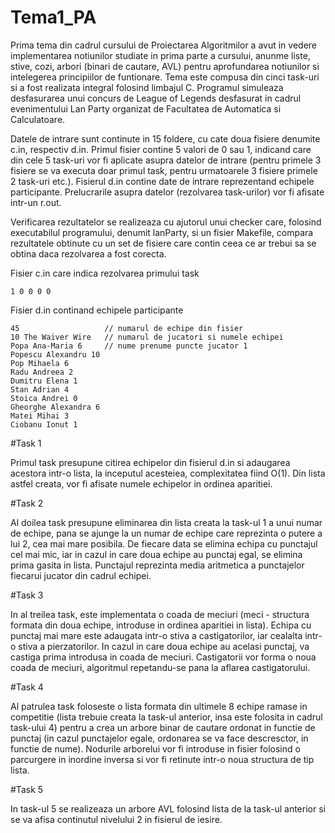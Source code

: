 # Tema1_PA

  Prima tema din cadrul cursului de Proiectarea Algoritmilor a avut in vedere implementarea notiunilor studiate in prima parte a cursului, anunme liste, stive, cozi, arbori (binari de cautare, AVL) pentru aprofundarea notiunilor si intelegerea principiilor de funtionare. Tema este compusa din cinci task-uri si a fost realizata integral folosind limbajul C. Programul simuleaza desfasurarea unui concurs de League of Legends desfasurat in cadrul evenimentului Lan Party organizat de Facultatea de Automatica si Calculatoare.
  
  Datele de intrare sunt continute in 15 foldere, cu cate doua fisiere denumite c.in, respectiv d.in. Primul fisier contine 5 valori de 0 sau 1, indicand care din cele 5 task-uri vor fi aplicate asupra datelor de intrare (pentru primele 3 fisiere se va executa doar primul task, pentru urmatoarele 3 fisiere primele 2 task-uri etc.). Fisierul d.in contine date de intrare reprezentand echipele participante. Prelucrarile asupra datelor (rezolvarea task-urilor) vor fi afisate intr-un r.out.

  Verificarea rezultatelor se realizeaza cu ajutorul unui checker care, folosind executabilul programului, denumit lanParty, si un fisier Makefile, compara rezultatele obtinute cu un set de fisiere care contin ceea ce ar trebui sa se obtina daca rezolvarea a fost corecta.


  Fisier c.in care indica rezolvarea primului task

    1 0 0 0 0

  Fisier d.in continand echipele participante 
    

    45                   // numarul de echipe din fisier
    10 The Waiver Wire   // numarul de jucatori si numele echipei
    Popa Ana-Maria 6     // nume prenume puncte jucator 1
    Popescu Alexandru 10
    Pop Mihaela 6
    Radu Andreea 2
    Dumitru Elena 1
    Stan Adrian 4
    Stoica Andrei 0
    Gheorghe Alexandra 6
    Matei Mihai 3
    Ciobanu Ionut 1


#Task 1

  Primul task presupune citirea echipelor din fisierul d.in si adaugarea acestora intr-o lista, la inceputul acesteiea, complexitatea fiind O(1). Din lista astfel creata, vor fi afisate numele echipelor in ordinea aparitiei.

#Task 2

  Al doilea task presupune eliminarea din lista creata la task-ul 1 a unui numar de echipe, pana se ajunge la un numar de echipe care reprezinta o putere a lui 2, cea mai mare posibila. De fiecare data se elimina echipa cu punctajul cel mai mic, iar in cazul in care doua echipe au punctaj egal, se elimina prima gasita in lista. Punctajul reprezinta media aritmetica a punctajelor fiecarui jucator din cadrul echipei.

#Task 3

  In al treilea task, este implementata o coada de meciuri (meci - structura formata din doua echipe, introduse in ordinea aparitiei in lista). Echipa cu punctaj mai mare este adaugata intr-o stiva a castigatorilor, iar cealalta intr-o stiva a pierzatorilor. In cazul in care doua echipe au acelasi punctaj, va castiga prima introdusa in coada de meciuri. Castigatorii vor forma o noua coada de meciuri, algoritmul repetandu-se pana la aflarea castigatorului.

#Task 4

  Al patrulea task foloseste o lista formata din ultimele 8 echipe ramase in competitie (lista trebuie creata la task-ul anterior, insa este folosita in cadrul task-ului 4) pentru a crea un arbore binar de cautare ordonat in functie de punctaj (in cazul punctajelor egale, ordonarea se va face descresctor, in functie de nume). Nodurile arborelui vor fi introduse in fisier folosind o parcurgere in inordine inversa si vor fi retinute intr-o noua structura de tip lista.

#Task 5

  In task-ul 5 se realizeaza un arbore AVL folosind lista de la task-ul anterior si se va afisa continutul nivelului 2 in fisierul de iesire.
  

  
